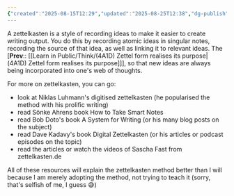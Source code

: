 ```yaml
---
{"created":"2025-08-15T12:29","updated":"2025-08-25T12:38","dg-publish":true,"dg-permalink":"think/4a1d1","dg-path":"Think/(4A1D1) Zettelkasten.md","permalink":"/think/4a1d1/","dgPassFrontmatter":true,"noteIcon":"1"}
---
```


A zettelkasten is a style of recording ideas to make it easier to create writing output. You do this by recording atomic ideas in singular notes, recording the source of that idea, as well as linking it to relevant ideas. The [**Prev**:: [[Learn in Public/Think/(4A1D) Zettel form realises its purpose\|(4A1D) Zettel form realises its purpose]]], so that new ideas are always being incorporated into one's web of thoughts. 

For more on zettelkasten, you can go:
- look at Niklas Luhmann's digitised zettelkasten (he popularised the method with his prolific writing)
- read Sönke Ahrens book How to Take Smart Notes 
- read Bob Doto's book A System for Writing (or his many blog posts on the subject)
- read Dave Kadavy's book Digital Zettelkasten (or his articles or podcast episodes on the topic)
- read the articles or watch the videos of Sascha Fast from zettelkasten.de 

All of these resources will explain the zettelkasten method better than I will because I am merely adopting the method, not trying to teach it (sorry, that's selfish of me, I guess 😅)